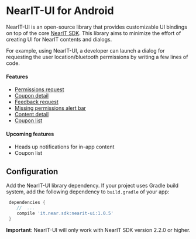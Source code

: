 # NearIT-UI for Android
NearIT-UI is an open-source library that provides customizable UI bindings on top of the core [NearIT SDK](https://github.com/nearit/Android-SDK).
This library aims to minimize the effort of creating UI for NearIT contents and dialogs.

For example, using NearIT-UI, a developer can launch a dialog for requesting the user location/bluetooth permissions by writing a few lines of code.

#### Features
- [Permissions request](docs/PERMISSIONS.md)
- [Coupon detail](docs/COUPON.md)
- [Feedback request](docs/FEEDBACK.md)
- [Missing permissions alert bar](docs/PERMISSIONBAR.md)
- [Content detail](docs/CONTENT.md)
- [Coupon list](docs/COUPON_LIST.md)

#### Upcoming features
- Heads up notifications for in-app content
- Coupon list

## Configuration
Add the NearIT-UI library dependency. If your project uses Gradle build system, add the following dependency to `build.gradle` of your app:

```groovy
 dependencies {
    //  ...
    compile 'it.near.sdk:nearit-ui:1.0.5'
 }
```

**Important**: NearIT-UI will only work with NearIT SDK version 2.2.0 or higher.
